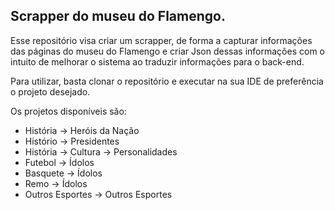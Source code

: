 ## **Scrapper do museu do Flamengo.**

Esse repositório visa criar um scrapper, de forma a capturar informações das páginas do museu do Flamengo e criar Json dessas informações com o intuito de melhorar o sistema ao traduzir
informações para o back-end.

Para utilizar, basta clonar o repositório e executar na sua IDE de preferência o projeto desejado.


Os projetos disponíveis são:

- História -> Heróis da Nação
- Histório -> Presidentes
- História -> Cultura -> Personalidades
- Futebol -> Ídolos
- Basquete -> Ídolos
- Remo -> Ídolos
- Outros Esportes -> Outros Esportes
